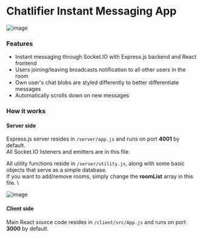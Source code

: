 # Chatlifier Instant Messaging App

![image](https://user-images.githubusercontent.com/21296522/116308542-e64b3e80-a7a7-11eb-99c1-f3c09c62ef66.png)

### Features

* Instant messaging through Socket.IO with Express.js backend and React frontend
* Users joining/leaving broadcasts notification to all other users in the room
* Own user's chat blobs are styled differently to better differentiate messages
* Automatically scrolls down on new messages

### How it works

#### Server side

Express.js server resides in `/server/app.js` and runs on port **4001** by default.\
All Socket.IO listeners and emitters are in this file.

All utility functions reside in `/server/utility.js`, along with some basic objects that serve as a simple database.\
If you want to add/remove rooms, simply change the **roomList** array in this file.
\

![image](https://user-images.githubusercontent.com/21296522/116309248-d4b66680-a7a8-11eb-9f18-002261363e9d.png)

#### Client side

Main React source code resides in `/client/src/App.js` and runs on port **3000** by default.

